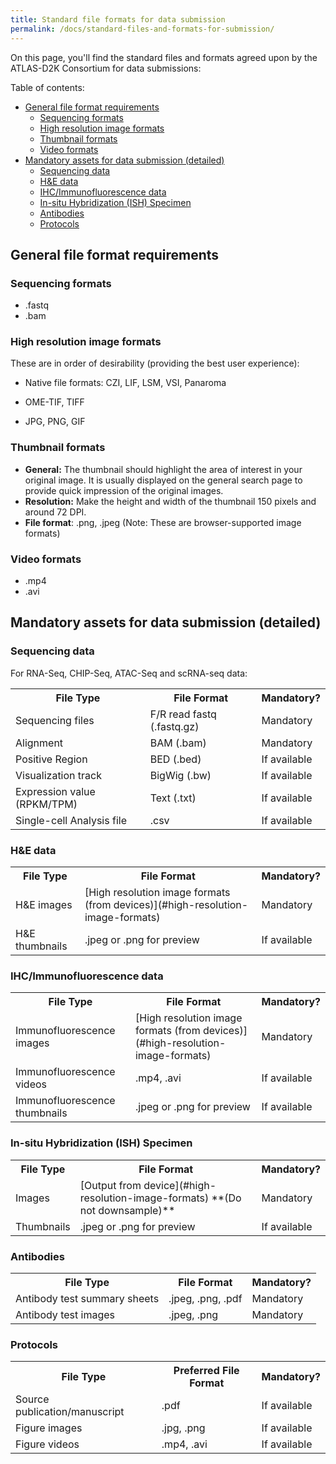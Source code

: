 ```yaml
---
title: Standard file formats for data submission
permalink: /docs/standard-files-and-formats-for-submission/
---
```


On this page, you'll find the standard files and formats agreed upon by the ATLAS-D2K Consortium for data submissions:

Table of contents:
- [General file format requirements](#general-file-format-requirements)
  - [Sequencing formats](#sequencing-formats)
  - [High resolution image formats](#high-resolution-image-formats)
  - [Thumbnail formats](#thumbnail-formats)
  - [Video formats](#video-formats)
- [Mandatory assets for data submission (detailed)](#mandatory-assets-for-data-submission-detailed)
  - [Sequencing data](#sequencing-data)
  - [H\&E data](#he-data)
  - [IHC/Immunofluorescence data](#ihcimmunofluorescence-data)
  - [In-situ Hybridization (ISH) Specimen](#in-situ-hybridization-ish-specimen)
  - [Antibodies](#antibodies)
  - [Protocols](#protocols)


## General file format requirements

### Sequencing formats

* .fastq
* .bam


### High resolution image formats 

These are in order of desirability (providing the best user experience):

* Native file formats: CZI, LIF, LSM, VSI, Panaroma

* OME-TIF, TIFF

* JPG, PNG, GIF


### Thumbnail formats

* **General:** The thumbnail should highlight the area of interest in your original image. It is usually displayed on the general search page to provide quick impression of the original images.
* **Resolution:** Make the height and width of the thumbnail 150 pixels and around 72 DPI.
* **File format**: .png, .jpeg (Note: These are browser-supported image formats)

### Video formats

* .mp4
* .avi

## Mandatory assets for data submission (detailed)

### Sequencing data

For RNA-Seq, CHIP-Seq, ATAC-Seq and scRNA-seq data:

<table>
  <tr>
    <th>File Type</th>
    <th>File Format</th>
    <th>Mandatory?</th>
  </tr>
  <tr>
    <td>Sequencing files</td>
    <td>F/R read fastq (.fastq.gz)</td>
    <td>Mandatory</td>
  </tr>
  <tr>
    <td>Alignment </td>
    <td>BAM (.bam)</td>
    <td>Mandatory</td>
  </tr>
  <tr>
    <td>Positive Region</td>
    <td>BED (.bed)</td>
    <td>If available</td>
  </tr>
  <tr>
    <td>Visualization track</td>
    <td>BigWig (.bw)</td>
    <td>If available</td>
  </tr>
  <tr>
    <td>Expression value (RPKM/TPM)</td>
    <td>Text (.txt)</td>
    <td>If available</td>
  </tr>
  <tr>
    <td>Single-cell Analysis file</td>
    <td>.csv</td>
    <td>If available</td>
  </tr>
</table>


### H&E data

<table>
  <tr>
    <th>File Type</th>
    <th>File Format</th>
    <th>Mandatory?</th>
  </tr>
  <tr>
    <td>H&E images</td>
    <td>[High resolution image formats (from devices)](#high-resolution-image-formats)</td>
    <td>Mandatory</td>
  </tr>
  <tr>
    <td>H&E thumbnails</td>
    <td>.jpeg or .png for preview</td>
    <td>If available</td>
  </tr>
</table>


### IHC/Immunofluorescence data

<table>
  <tr>
    <th>File Type</th>
    <th>File Format</th>
    <th>Mandatory?</th>
  </tr>
  <tr>
    <td>Immunofluorescence images </td>
    <td>[High resolution image formats (from devices)](#high-resolution-image-formats)</td>
    <td>Mandatory</td>
  </tr>
  <tr>
    <td>Immunofluorescence videos</td>
    <td>.mp4, .avi</td>
    <td>If available</td>
  </tr>
  <tr>
    <td>Immunofluorescence thumbnails</td>
    <td>.jpeg or .png for preview</td>
    <td>If available</td>
  </tr>
</table>


### In-situ Hybridization (ISH) Specimen

<table>
  <tr>
    <th>File Type</th>
    <th>File Format</th>
    <th>Mandatory?</th>
  </tr>
  <tr>
    <td>Images</td>
    <td>[Output from device](#high-resolution-image-formats) **(Do not downsample)**</td>
    <td>Mandatory</td>
  </tr>
  <tr>
    <td>Thumbnails</td>
    <td>.jpeg or .png for preview</td>
    <td>If available</td>
  </tr>
</table>


### Antibodies

<table>
  <tr>
    <th>File Type</th>
    <th>File Format</th>
    <th>Mandatory?</th>
  </tr>
  <tr>
    <td>Antibody test summary sheets</td>
    <td>.jpeg, .png, .pdf</td>
    <td>Mandatory</td>
  </tr>
  <tr>
    <td>Antibody test images</td>
    <td>.jpeg, .png</td>
    <td>Mandatory</td>
  </tr>
</table>


### Protocols

<table>
  <tr>
    <th>File Type</th>
    <th>Preferred File Format</th>
    <th>Mandatory?</th>
  </tr>
  <tr>
    <td>Source publication/manuscript</td>
    <td>.pdf</td>
    <td>If available</td>
  </tr>
  <tr>
    <td>Figure images</td>
    <td>.jpg, .png</td>
    <td>If available</td>
  </tr>
  <tr>
    <td>Figure videos</td>
    <td>.mp4, .avi</td>
    <td>If available</td>
  </tr>
</table>


